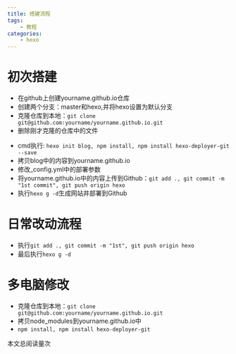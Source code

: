 ```yaml
---
title: 搭建流程
tags: 
	- 教程
categories: 
	- hexo
---
```

# 初次搭建
* 在github上创建yourname.github.io仓库
* 创建两个分支：master和hexo,并将hexo设置为默认分支
* 克隆仓库到本地：`git clone git@github.com:yourname/yourname.github.io.git`
* 删除刚才克隆的仓库中的文件
<!-- more -->
* cmd执行: `hexo init blog, npm install, npm install hexo-deployer-git --save`
* 拷贝blog中的内容到yourname.github.io
* 修改_config.yml中的部署参数
* 将yourname.github.io中的内容上传到Github：`git add ., git commit -m "1st commit", git push origin hexo`
* 执行`hexo g -d`生成网站并部署到Github

# 日常改动流程
* 执行`git add ., git commit -m "1st", git push origin hexo`
* 最后执行`hexo g -d`

# 多电脑修改
* 克隆仓库到本地：`git clone git@github.com:yourname/yourname.github.io.git`
* 拷贝node_modules到yourname.github.io中
* `npm install, npm install hexo-deployer-git`
<span id="busuanzi_container_page_pv">
  本文总阅读量<span id="busuanzi_value_page_pv"></span>次
</span>